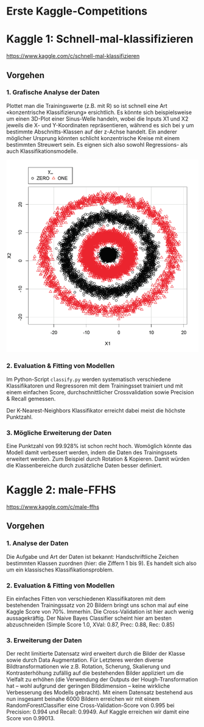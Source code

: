 # Erste Kaggle-Competitions

# Kaggle 1: Schnell-mal-klassifizieren

https://www.kaggle.com/c/schnell-mal-klassifizieren

## Vorgehen

### 1. Grafische Analyse der Daten

Plottet man die Trainingswerte (z.B. mit R) so ist schnell eine Art «konzentrische Klassifizierung» ersichtlich. Es könnte
sich beispielsweise um einen 3D-Plot einer Sinus-Welle handeln, wobei die Inputs X1 und X2 jeweils die X- und Y-Koordinaten
repräsentieren, während es sich bei y um bestimmte Abschnitts-Klassen auf der z-Achse handelt. Ein anderer möglicher
 Ursprung könnten schlicht konzentrische Kreise mit einem bestimmten Streuwert sein. Es eignen sich also
sowohl Regressions- als auch Klassifikationsmodelle.

![adf](graph.png "Graph")

### 2. Evaluation & Fitting von Modellen
Im Python-Script ``classify.py`` werden systematisch verschiedene Klassifikatoren und Regressoren mit dem Trainingsset trainiert
und mit einem einfachen Score, durchschnittlicher Crossvalidation sowie Precision & Recall gemessen.

Der K-Nearest-Neighbors Klassifikator erreicht dabei meist die höchste Punktzahl.

### 3. Mögliche Erweiterung der Daten
Eine Punktzahl von 99.928% ist schon recht hoch. Womöglich könnte das Modell damit verbessert werden, indem die
Daten des Trainingssets erweitert werden. Zum Beispiel durch Rotation & Kopieren. Damit würden die Klassenbereiche
durch zusätzliche Daten besser definiert.


# Kaggle 2: male-FFHS

https://www.kaggle.com/c/male-ffhs

## Vorgehen

### 1. Analyse der Daten
Die Aufgabe und Art der Daten ist bekannt: Handschriftliche Zeichen bestimmten Klassen zuordnen (hier: die Ziffern 1 bis 9).
Es handelt sich also um ein klassisches Klassifikationsproblem.

### 2. Evaluation & Fitting von Modellen
Ein einfaches Fitten von verschiedenen Klassifikatoren mit dem bestehenden Trainingssatz von 20 Bildern bringt uns schon mal
auf eine Kaggle Score von 70%. Immerhin. Die Cross-Validation ist hier auch wenig aussagekräftig. Der Naive Bayes Classifier
scheint hier am besten abzuschneiden (Simple Score 1.0, XVal: 0.87, Prec: 0.88, Rec: 0.85) 

### 3. Erweiterung der Daten
Der recht limitierte Datensatz wird erweitert durch die Bilder der Klasse sowie durch Data Augmentation. Für Letzteres 
werden diverse Bildtransformationen wie z.B. Rotation, Scherung, Skalierung und Kontrasterhöhung zufällig auf die 
bestehenden Bilder appliziert um die Vielfalt zu erhöhen (die Verwendung der Outputs der Hough-Transformation hat – 
wohl aufgrund der geringen Bilddimension – keine wirkliche Verbesserung des Modells gebracht). Mit einem Datensatz 
bestehend aus nun insgesamt beinahe 6000 Bildern erreichen wir mit einem RandomForestClassifier eine 
Cross-Validation-Score von 0.995 bei Precision: 0.994 und Recall: 0.9949. Auf Kaggle erreichen wir damit eine 
Score von 0.99013.

